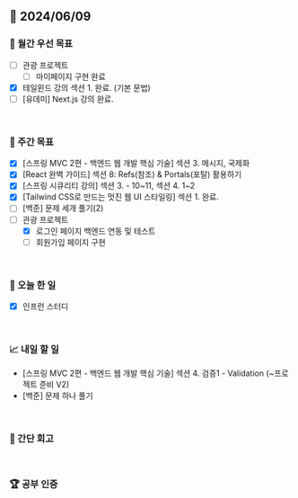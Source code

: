 ## 📅 2024/06/09

### 🚀 월간 우선 목표

- [ ] 관광 프로젝트
  - [ ] 마이페이지 구현 완료
- [x] 테일윈드 강의 섹션 1. 완료. (기본 문법)
- [ ] [유데미] Next.js 강의 완료.

<br />

### 👏 주간 목표

- [x] [스프링 MVC 2편 - 백엔드 웹 개발 핵심 기술] 섹션 3. 메시지, 국제화
- [x] [React 완벽 가이드] 섹션 8: Refs(참조) & Portals(포탈) 활용하기
- [x] [스프링 시큐리티 강의] 섹션 3. - 10~11, 섹션 4. 1~2
- [x] [Tailwind CSS로 만드는 멋진 웹 UI 스타일링] 섹션 1. 완료.
- [ ] [백준] 문제 세개 풀기(2)
- [ ] 관광 프로젝트
  - [x] 로그인 페이지 백엔드 연동 및 테스트
  - [ ] 회원가입 페이지 구현

<br />

### 💯 오늘 한 일

- [x] 인프런 스터디

<br />

### 📈 내일 할 일

- [스프링 MVC 2편 - 백엔드 웹 개발 핵심 기술] 섹션 4. 검증1 - Validation (~프로젝트 준비 V2)
- [백준] 문제 하나 풀기

<br />

### 🤔 간단 회고

<br />

### 🏆 공부 인증
